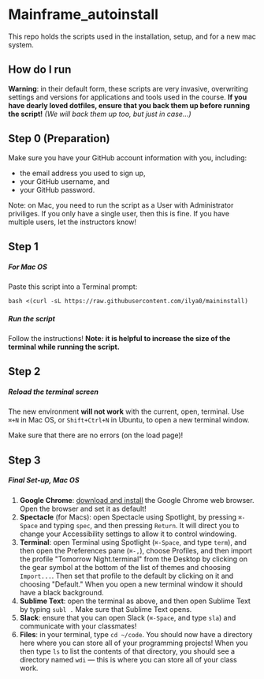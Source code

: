 # Mainframe_autoinstall

This repo holds the scripts used in the installation, setup, and for a new mac system.

## How do I run 

**Warning**: in their default form, these scripts are very invasive, 
overwriting settings and versions for applications and tools used in the 
course. **If you have dearly loved dotfiles, ensure that you back them up before 
running the script!** *(We will back them up too, but just in case...)*

## Step 0 (Preparation)

Make sure you have your GitHub account information with you, including:

- the email address you used to sign up,
- your GitHub username, and
- your GitHub password.

Note: on Mac, you need to run the script as a User with Administrator
priviliges. If you only have a single user, then this is fine. If you
have multiple users, let the instructors know!

## Step 1

##### For Mac OS

Paste this script into a Terminal prompt:

```
bash <(curl -sL https://raw.githubusercontent.com/ilya0/maininstall)
```

##### Run the script

Follow the instructions! **Note: it is helpful to increase the size of the 
terminal while running the script.**

## Step 2

##### Reload the terminal screen

The new environment **will not work** with the current, open, terminal. Use 
`⌘+N` in Mac OS, or `Shift+Ctrl+N` in Ubuntu, to open a new terminal
window.

Make sure that there are no errors (on the load page)!

## Step 3

##### Final Set-up, Mac OS

1. **Google Chrome**: [download and install][chrome-link] the Google Chrome
   web browser. Open the browser and set it as default!
2. **Spectacle** (for Macs): open Spectacle using Spotlight, by pressing `⌘-Space`
   and typing `spec`, and then pressing `Return`. It will direct you to change
   your Accessibility settings to allow it to control windowing.
3. **Terminal**: open Terminal using Spotlight (`⌘-Space`, and type `term`),
   and then open the Preferences pane (`⌘-,`), choose Profiles, and then import
   the profile "Tomorrow Night.terminal" from the Desktop by clicking on the
   gear symbol at the bottom of the list of themes and choosing `Import...`.
   Then set that profile to the default by clicking on it and choosing 
   "Default." When you open a new terminal window it should have a black
   background.
4. **Sublime Text**: open the terminal as above, and then open Sublime Text
   by typing `subl .` Make sure that Sublime Text opens.
5. **Slack**: ensure that you can open Slack (`⌘-Space`, and type `sla`) and 
   communicate with your classmates!
6. **Files**: in your terminal, type `cd ~/code`. You should now have a 
   directory here where you can store all of your programming projects! When
   you then type `ls` to list the contents of that directory, you should see
   a directory named `wdi` — this is where you can store all of your class
   work.

<!-- LINKS -->

[chrome-link]: https://www.google.com/chrome/browser/desktop
